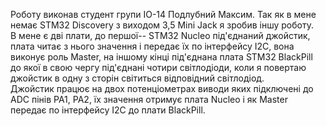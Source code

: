 Роботу виконав студент групи ІО-14 Подлубний Максим. Так як в мене немає STM32 Discovery з виходом 3,5 Mini Jack я зробив іншу роботу.  
В мене є дві плати, до першої-- STM32 Nucleo під'єднаний джойстик, плата читає з нього значення і передає їх по інтерфейсу I2C, вона виконує роль Master, на іншому кінці під'єднана плата STM32 BlackPill до якої в свою чергу під'єднані чотири світлодіоди, коли я повертаю джойстик в одну з сторін світиться відповідний світлодіод.  
Джойстик працює на двох потенціометрах виводи яких підключені до ADC пінів PA1, PA2, їх значення отримує плата Nucleo і як Master передає по інтерфейсу I2C до плати BlackPill.
